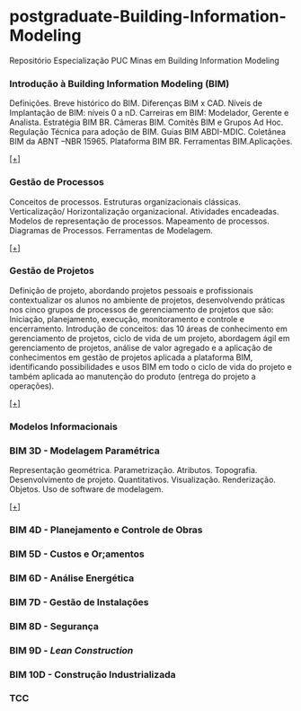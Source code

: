 # postgraduate-Building-Information-Modeling
Repositório Especialização PUC Minas em Building Information Modeling


### Introdução à Building Information Modeling (BIM)

Definições. Breve histórico do BIM. Diferenças BIM x CAD. Níveis de Implantação de BIM: níveis 0 a nD. Carreiras em BIM: Modelador, Gerente e Analista. Estratégia BIM BR. Câmeras BIM. Comitês BIM e Grupos Ad Hoc. Regulação Técnica para adoção de BIM. Guias BIM ABDI-MDIC. Coletânea BIM da ABNT –NBR 15965. Plataforma BIM BR. Ferramentas BIM.Aplicações.

[[+]](https://github.com/renatogcruz/postgraduate-Building-Information-Modeling/tree/master/01_introducao_bim)

### Gestão de Processos

Conceitos de processos. Estruturas organizacionais clássicas.  Verticalização/ Horizontalização  organizacional. Atividades encadeadas. Modelos de representação de processos.  Mapeamento de processos.  Diagramas de Processos. Ferramentas de Modelagem. 

[[+]](https://github.com/renatogcruz/postgraduate-Building-Information-Modeling/tree/master/03_gestao_processos)

### Gestão de Projetos

Definição de projeto, abordando projetos pessoais e profissionais contextualizar os alunos no ambiente de projetos, desenvolvendo práticas nos cinco grupos de processos de gerenciamento de projetos que são: Iniciação, planejamento, execução, monitoramento e controle e encerramento. Introdução de conceitos: das 10 áreas de conhecimento em gerenciamento de projetos, ciclo de vida de um projeto, abordagem ágil em gerenciamento de projetos, análise de valor agregado e a aplicação de conhecimentos em gestão de projetos aplicada a plataforma BIM, identificando possibilidades e usos BIM em todo o ciclo de vida do projeto e também aplicada ao manutenção do produto (entrega do projeto a operações).

[[+]](https://github.com/renatogcruz/postgraduate-Building-Information-Modeling/tree/master/04_gestao_projetos)


### Modelos Informacionais


### BIM 3D - Modelagem Paramétrica

Representação geométrica. Parametrização. Atributos. Topografia. Desenvolvimento de projeto. Quantitativos.  Visualização. Renderização. Objetos. Uso de software de modelagem. 

[[+]](https://github.com/renatogcruz/postgraduate-Building-Information-Modeling/tree/master/05_bim_3d_modelos_parametricos)

### BIM 4D - Planejamento e Controle de Obras


### BIM 5D - Custos e Or;amentos


### BIM 6D - Análise Energética


### BIM 7D - Gestão de Instalações


### BIM 8D - Segurança


### BIM 9D - *Lean Construction*


### BIM 10D - Construção Industrializada


### TCC
